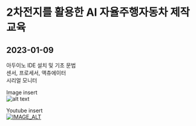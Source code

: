 # 2차전지를 활용한 AI 자율주행자동차 제작 교육

## 2023-01-09
아두이노 IDE 설치 및 기초 문법\
센서, 프로세서, 액츄에이터\
시리얼 모니터

Image insert\
![alt text](https://upload.wikimedia.org/wikipedia/commons/thumb/b/b6/Image_created_with_a_mobile_phone.png/330px-Image_created_with_a_mobile_phone.png)

Youtube insert\
[![IMAGE_ALT](https://img.youtube.com/vi/UmX4kyB2wfg/0.jpg)](https://www.youtube.com/watch?v=yxsoE3jO8HM)
